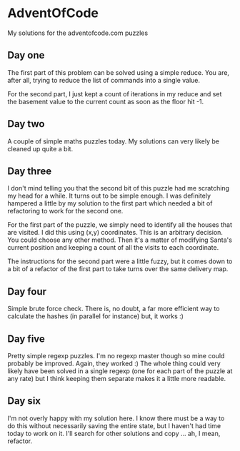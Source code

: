 # AdventOfCode
My solutions for the adventofcode.com puzzles

## Day one

The first part of this problem can be solved using a simple reduce. You are, after all, trying to reduce the list of 
commands into a single value.

For the second part, I just kept a count of iterations in my reduce and set the basement value to the current count as 
soon as the floor hit -1.

## Day two
A couple of simple maths puzzles today. My solutions can very likely be cleaned up quite a bit.

## Day three
I don't mind telling you that the second bit of this puzzle had me scratching my head for a while. It turns out to be 
simple enough. I was definitely hampered a little by my solution to the first part which needed a bit of 
refactoring to work for the second one.

For the first part of the puzzle, we simply need to identify all the houses that are visited. I did this using 
(x,y) coordinates. This is an arbitrary decision. You could choose any other method. Then it's a matter of modifying
Santa's current position and keeping a count of all the visits to each coordinate.

The instructions for the second part were a little fuzzy, but it comes down to a bit of a refactor of the first part
to take turns over the same delivery map.

## Day four
Simple brute force check. There is, no doubt, a far more efficient way to calculate the hashes (in parallel for instance)
but, it works :)

## Day five
Pretty simple regexp puzzles. I'm no regexp master though so mine could probably be improved. Again, they worked :) The 
whole thing could very likely have been solved in a single regexp (one for each part of the puzzle at any rate) but I
think keeping them separate makes it a little more readable.

## Day six
I'm not overly happy with my solution here. I know there must be a way to do this without necessarily saving the
entire state, but I haven't had time today to work on it. I'll search for other solutions and copy ... ah, I mean, refactor.
